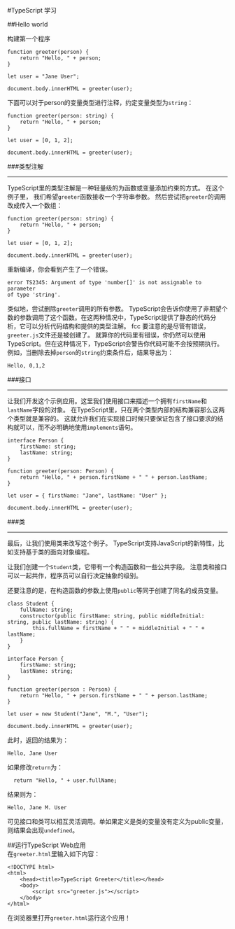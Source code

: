 #TypeScript 学习   
  
##Hello world   

构建第一个程序
```
function greeter(person) {
    return "Hello, " + person;
}

let user = "Jane User";

document.body.innerHTML = greeter(user);
```
下面可以对于person的变量类型进行注释，约定变量类型为`string`：   
```
function greeter(person: string) {
    return "Hello, " + person;
}

let user = [0, 1, 2];

document.body.innerHTML = greeter(user);
```
      
###类型注解   
***   
TypeScript里的类型注解是一种轻量级的为函数或变量添加约束的方式。 在这个例子里，
我们希望`greeter`函数接收一个字符串参数。 然后尝试把`greeter`的调用改成传入一个数组：   
```
function greeter(person: string) {
    return "Hello, " + person;
}

let user = [0, 1, 2];

document.body.innerHTML = greeter(user);
```
重新编译，你会看到产生了一个错误。   
```
error TS2345: Argument of type 'number[]' is not assignable to parameter
of type 'string'.
```
类似地，尝试删除`greeter`调用的所有参数。 TypeScript会告诉你使用了非期望个数的参数调用了这个函数。在这两种情况中，TypeScript提供了静态的代码分析，它可以分析代码结构和提供的类型注解。
fcc
要注意的是尽管有错误，`greeter.js`文件还是被创建了。 就算你的代码里有错误，你仍然可以使用TypeScript。但在这种情况下，TypeScript会警告你代码可能不会按预期执行。   
例如，当删除去掉`person`的`string`约束条件后，结果导出为：
```
Hello, 0,1,2
```

###接口   
***   
让我们开发这个示例应用。这里我们使用接口来描述一个拥有`firstName`和`lastName`字段的对象。 在TypeScript里，只在两个类型内部的结构兼容那么这两个类型就是兼容的。 这就允许我们在实现接口时候只要保证包含了接口要求的结构就可以，而不必明确地使用`implements`语句。   
```
interface Person {
    firstName: string;
    lastName: string;
}

function greeter(person: Person) {
    return "Hello, " + person.firstName + " " + person.lastName;
}

let user = { firstName: "Jane", lastName: "User" };

document.body.innerHTML = greeter(user);
```

###类
***
最后，让我们使用类来改写这个例子。 TypeScript支持JavaScript的新特性，比如支持基于类的面向对象编程。

让我们创建一个`Student`类，它带有一个构造函数和一些公共字段。 注意类和接口可以一起共作，程序员可以自行决定抽象的级别。

还要注意的是，在构造函数的参数上使用`public`等同于创建了同名的成员变量。   
```
class Student {
    fullName: string;
    constructor(public firstName: string, public middleInitial: string, public lastName: string) {
        this.fullName = firstName + " " + middleInitial + " " + lastName;
    }
}

interface Person {
    firstName: string;
    lastName: string;
}

function greeter(person : Person) {
    return "Hello, " + person.firstName + " " + person.lastName;
}

let user = new Student("Jane", "M.", "User");

document.body.innerHTML = greeter(user); 
```
此时，返回的结果为：
```
Hello, Jane User
```

如果修改`return`为：
```
  return "Hello, " + user.fullName;
```
结果则为：
```
Hello, Jane M. User
```
可见接口和类可以相互灵活调用。单如果定义是类的变量没有定义为public变量，则结果会出现`undefined`。

##运行TypeScript Web应用   
在`greeter.html`里输入如下内容：   
```
<!DOCTYPE html>
<html>
    <head><title>TypeScript Greeter</title></head>
    <body>
        <script src="greeter.js"></script>
    </body>
</html>
```
在浏览器里打开`greeter.html`运行这个应用！
